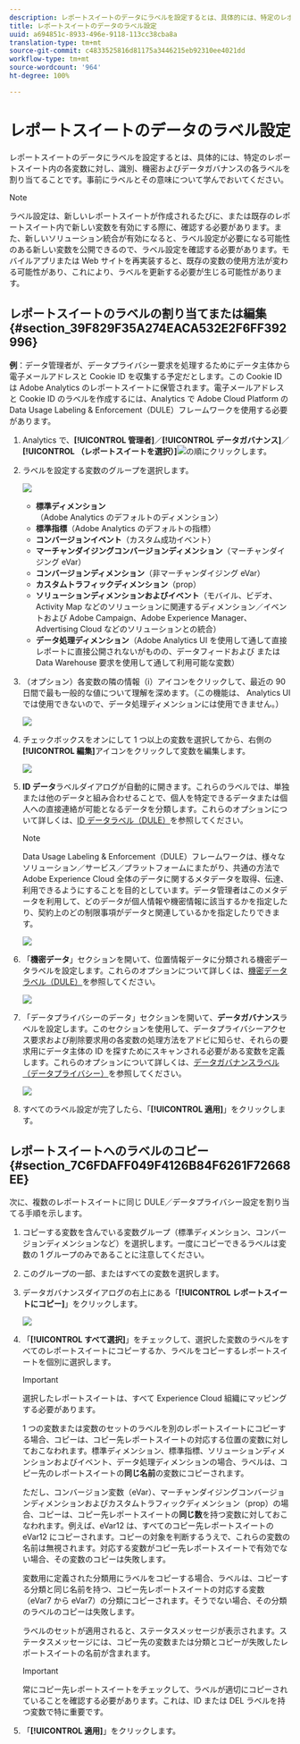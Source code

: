```yaml
---
description: レポートスイートのデータにラベルを設定するとは、具体的には、特定のレポートスイート内の各変数に対し、識別、機密およびデータガバナンスの各ラベルを割り当てることです。事前にラベルとその意味について学んでおいてください。
title: レポートスイートのデータのラベル設定
uuid: a694851c-8933-496e-9118-113cc38cba8a
translation-type: tm+mt
source-git-commit: c4833525816d81175a3446215eb92310ee4021dd
workflow-type: tm+mt
source-wordcount: '964'
ht-degree: 100%

---
```



# レポートスイートのデータのラベル設定

レポートスイートのデータにラベルを設定するとは、具体的には、特定のレポートスイート内の各変数に対し、識別、機密およびデータガバナンスの各ラベルを割り当てることです。事前にラベルとその意味について学んでおいてください。

>[!NOTE]
>
>ラベル設定は、新しいレポートスイートが作成されるたびに、または既存のレポートスイート内で新しい変数を有効にする際に、確認する必要があります。また、新しいソリューション統合が有効になると、ラベル設定が必要になる可能性のある新しい変数を公開できるので、ラベル設定を確認する必要があります。モバイルアプリまたは Web サイトを再実装すると、既存の変数の使用方法が変わる可能性があり、これにより、ラベルを更新する必要が生じる可能性があります。

## レポートスイートのラベルの割り当てまたは編集 {#section_39F829F35A274EACA532E2F6FF392996}

**例**：データ管理者が、データプライバシー要求を処理するためにデータ主体から電子メールアドレスと Cookie ID を収集する予定だとします。この Cookie ID は Adobe Analytics のレポートスイートに保管されます。電子メールアドレスと Cookie ID のラベルを作成するには、Analytics で Adobe Cloud Platform の Data Usage Labeling &amp; Enforcement（DULE）フレームワークを使用する必要があります。

1. Analytics で、**[!UICONTROL 管理者]**／**[!UICONTROL データガバナンス]**／**[!UICONTROL （レポートスイートを選択）]**![](assets/privacy_rs_settings.png)の順にクリックします。

1. ラベルを設定する変数のグループを選択します。

   ![](assets/variables.png)

   * **標準ディメンション**（Adobe Analytics のデフォルトのディメンション）
   * **標準指標**（Adobe Analytics のデフォルトの指標）
   * **コンバージョンイベント**（カスタム成功イベント）
   * **マーチャンダイジングコンバージョンディメンション**（マーチャンダイジング eVar）
   * **コンバージョンディメンション**（非マーチャンダイジング eVar）
   * **カスタムトラフィックディメンション**（prop）
   * **ソリューションディメンションおよびイベント**（モバイル、ビデオ、Activity Map などのソリューションに関連するディメンション／イベントおよび Adobe Campaign、Adobe Experience Manager、Advertising Cloud などのソリューションとの統合）
   * **データ処理ディメンション**（Adobe Analytics UI を使用して通して直接レポートに直接公開されないがものの、データフィードおよび または Data Warehouse 要求を使用して通して利用可能な変数）

1. （オプション）各変数の隣の情報（i）アイコンをクリックして、最近の 90 日間で最も一般的な値について理解を深めます。（この機能は、 Analytics UI では使用できないので、データ処理ディメンションには使用できません。）

   ![](assets/info.png)

1. チェックボックスをオンにして 1 つ以上の変数を選択してから、右側の&#x200B;**[!UICONTROL 編集]**&#x200B;アイコンをクリックして変数を編集します。

   ![](assets/edit.png)

1. **ID データ**&#x200B;ラベルダイアログが自動的に開きます。これらのラベルでは、単独または他のデータと組み合わせることで、個人を特定できるデータまたは個人への直接連絡が可能となるデータを分類します。これらのオプションについて詳しくは、[ID データラベル（DULE）](/help/admin/c-data-governance/gdpr-labels.md#identity-data-labels)を参照してください。

   >[!NOTE]
   >
   >Data Usage Labeling &amp; Enforcement（DULE）フレームワークは、様々なソリューション／サービス／プラットフォームにまたがり、共通の方法で Adobe Experience Cloud 全体のデータに関するメタデータを取得、伝達、利用できるようにすることを目的としています。データ管理者はこのメタデータを利用して、どのデータが個人情報や機密情報に該当するかを指定したり、契約上のどの制限事項がデータと関連しているかを指定したりできます。

   ![](assets/identity_labels.png)

1. 「**機密データ**」セクションを開いて、位置情報データに分類される機密データラベルを設定します。これらのオプションについて詳しくは、[機密データラベル（DULE）](/help/admin/c-data-governance/gdpr-labels.md#sensitive-data-labels)を参照してください。

   ![](assets/sensitive_data.png)

1. 「データプライバシーのデータ」セクションを開いて、**データガバナンス**&#x200B;ラベルを設定します。このセクションを使用して、データプライバシーアクセス要求および削除要求用の各変数の処理方法をアドビに知らせ、それらの要求用にデータ主体の ID を探すためにスキャンされる必要がある変数を定義します。これらのオプションについて詳しくは、[データガバナンスラベル（データプライバシー）](/help/admin/c-data-governance/gdpr-labels.md#data-governance-labels)を参照してください。

   ![](assets/privacy_labels.png)

1. すべてのラベル設定が完了したら、「**[!UICONTROL 適用]**」をクリックします。

## レポートスイートへのラベルのコピー {#section_7C6FDAFF049F4126B84F6261F72668EE}

次に、複数のレポートスイートに同じ DULE／データプライバシー設定を割り当てる手順を示します。

1. コピーする変数を含んでいる変数グループ（標準ディメンション、コンバージョンディメンションなど）を選択します。一度にコピーできるラベルは変数の 1 グループのみであることに注意してください。
1. このグループの一部、またはすべての変数を選択します。
1. データガバナンスダイアログの右上にある「**[!UICONTROL レポートスイートにコピー]**」をクリックします。

   ![](assets/apply_as_template.png)

1. 「**[!UICONTROL すべて選択]**」をチェックして、選択した変数のラベルをすべてのレポートスイートにコピーするか、ラベルをコピーするレポートスイートを個別に選択します。

   >[!IMPORTANT]
   >
   >選択したレポートスイートは、すべて Experience Cloud 組織にマッピングする必要があります。

   1 つの変数または変数のセットのラベルを別のレポートスイートにコピーする場合、コピーは、コピー先レポートスイートの対応する位置の変数に対しておこなわれます。標準ディメンション、標準指標、ソリューションディメンションおよびイベント、データ処理ディメンションの場合、ラベルは、コピー先のレポートスイートの&#x200B;**同じ名前**&#x200B;の変数にコピーされます。

   ただし、コンバージョン変数（eVar）、マーチャンダイジングコンバージョンディメンションおよびカスタムトラフィックディメンション（prop）の場合、コピーは、コピー先レポートスイートの&#x200B;**同じ数**&#x200B;を持つ変数に対しておこなわれます。例えば、eVar12 は、すべてのコピー先レポートスイートの eVar12 にコピーされます。コピーの対象を判断するうえで、これらの変数の名前は無視されます。対応する変数がコピー先レポートスイートで有効でない場合、その変数のコピーは失敗します。

   変数用に定義された分類用にラベルをコピーする場合、ラベルは、コピーする分類と同じ名前を持つ、コピー先レポートスイートの対応する変数（eVar7 から eVar7）の分類にコピーされます。そうでない場合、その分類のラベルのコピーは失敗します。

   ラベルのセットが適用されると、ステータスメッセージが表示されます。ステータスメッセージには、コピー先の変数または分類とコピーが失敗したレポートスイートの名前が含まれます。

   >[!IMPORTANT]
   >
   >常にコピー先レポートスイートをチェックして、ラベルが適切にコピーされていることを確認する必要があります。これは、ID または DEL ラベルを持つ変数で特に重要です。

1. 「**[!UICONTROL 適用]**」をクリックします。

